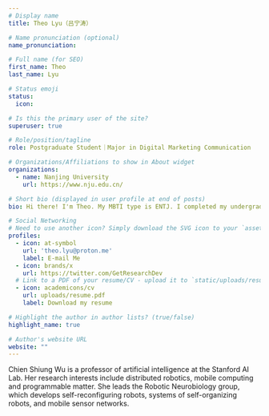 ```yaml
---
# Display name
title: Theo Lyu（吕宁涛）

# Name pronunciation (optional)
name_pronunciation: 

# Full name (for SEO)
first_name: Theo
last_name: Lyu

# Status emoji
status:
  icon: 

# Is this the primary user of the site?
superuser: true

# Role/position/tagline
role: Postgraduate Student｜Major in Digital Marketing Communication

# Organizations/Affiliations to show in About widget
organizations:
  - name: Nanjing University
    url: https://www.nju.edu.cn/

# Short bio (displayed in user profile at end of posts)
bio: Hi there! I'm Theo. My MBTI type is ENTJ. I completed my undergraduate studies in Advertising at the Communication University of China. I've previously worked in an advertising agency (Publicis Groupe) and an AI company (Minimax). I have a deep interest in psychology, philosophy, and sociology. In my daily life, I enjoy hiking, reading, and writing. I'm also passionate about personal management and reflective journaling. I believe that humans have boundless potential and are capable of continuous breakthroughs—possibilities are always limitless.

# Social Networking
# Need to use another icon? Simply download the SVG icon to your `assets/media/icons/` folder.
profiles:
  - icon: at-symbol
    url: 'theo.lyu@proton.me'
    label: E-mail Me
  - icon: brands/x
    url: https://twitter.com/GetResearchDev
  # Link to a PDF of your resume/CV - upload it to `static/uploads/resume.pdf`
  - icon: academicons/cv
    url: uploads/resume.pdf
    label: Download my resume

# Highlight the author in author lists? (true/false)
highlight_name: true

# Author's website URL
website: ""
---
```


Chien Shiung Wu is a professor of artificial intelligence at the Stanford AI Lab. Her research interests include
distributed robotics, mobile computing and programmable matter. She leads the Robotic Neurobiology group, which develops
self-reconfiguring robots, systems of self-organizing robots, and mobile sensor networks.

